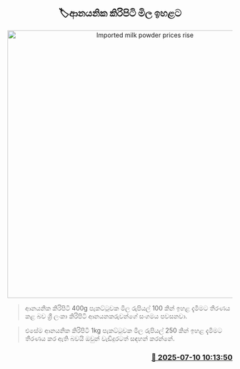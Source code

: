 <p align='center'><b><h2 align='center' title='Imported milk powder prices rise'>🏷ආනයනික කිරිපිටි මිල ඉහළට</h2></b></p>
<p align='center'><img src='https://helakuru.sgp1.cdn.digitaloceanspaces.com/esana/images/lib/milk-powder.jpg' width='600' alt='Imported milk powder prices rise'></p>

> ආනයනික කිරිපිටි 400g පැකට්ටුවක මිල රුපියල් 100 කින් ඉහළ දැමීමට තීරණය කළ බව ශ්‍රී ලංකා කිරිපිටි ආනයනකරුවන්ගේ සංගමය පවසනවා.

> එසේම ආනයනික කිරිපිටි 1kg පැකට්ටුවක මිල රුපියල් 250 කින් ඉහළ දැමීමට තීරණය කර ඇති බවයි ඔවුන් වැඩිදුරටත් සඳහන් කරන්නේ.



<h3 align='right'><a href='https://www.helakuru.lk/esana/p/111755/'>📅 2025-07-10 10:13:50</a></h3>
